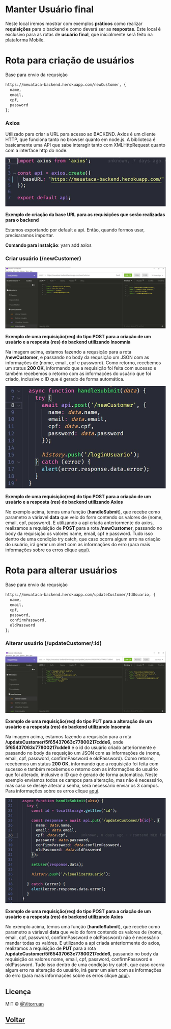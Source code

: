 # Manter Usuário final

Neste local iremos mostrar com exemplos **práticos** como realizar **requisições** para o backend e como deverá ser as **respostas**. Este local é exclusivo para as rotas de **usuário final**, que inicialmente será feito na plataforma Mobile.

# Rota para criação de usuários
Base para envio da requsição
```
https://meuataca-backend.herokuapp.com/newCustomer, {
  name,
  email,
  cpf,
  password
};
``` 
### Axios

Utilizado para criar a URL para acesso ao BACKEND. Axios é um cliente HTTP, que funciona tanto no browser quanto em node.js. A biblioteca é basicamente uma API que sabe interagir tanto com XMLHttpRequest quanto com a interface http do node.

<img src="https://github.com/vitorruann/MeuAtaca-BackEnd/blob/master/Info/userCustomer/axios.JPG"/>

**Exemplo de criação da base URL para as requisições que serão realizadas para o backend**

Estamos exportando por default a api. Então, quando formos usar, precisaramos importar.

**Comando para instalção**: yarn add axios

### Criar usuário (/newCustomer)

<img src="https://github.com/vitorruann/MeuAtaca-BackEnd/blob/master/Info/userCustomer/InsominiaReqRes.JPG"/>

**Exemplo de uma requisição(req) do tipo POST para a criação de um usuário e a resposta (res) do backend utilizando Insomnia**

Na imagem acima, estamos fazendo a requsição para a rota **/newCustomer**, e passando no body da requsição um JSON com as informações de (nome, email, cpf e password). Como retorno, recebemos um status **200 OK**, informando que a requisição foi feita com sucesso e também recebemos o retorno com as informações do usuário que foi criado, inclusive o ID que é gerado de forma automática. 

<img src="https://github.com/vitorruann/MeuAtaca-BackEnd/blob/master/Info/userCustomer/RequiPostCriar.JPG"/>

**Exemplo de uma requisição(req) do tipo **POST** para a criação de um usuário e a resposta (res) do backend utilizando Axios**

No exemplo acima, temos uma função (**handleSubmit**), que recebe como parametro a váriavel **data** que veio do form contendo os valores de (nome, email, cpf, password). E utilizando a api criada anteriormente do axios, realizamos a requisição de **POST** para a rota **/newCustomer**, passando no body da requisição os valores name, email, cpf e password. Tudo isso dentro de uma condição try catch, que caso ocorra algum erro na criação do usuário, irá gerar um alert com as informações do erro (para mais informações sobre os erros clique [aqui]()).

# Rota para alterar usuários
Base para envio da requsição
```
https://meuataca-backend.herokuapp.com/updateCustomer/IdUsuario, {
  name,
  email,
  cpf,
  password,
  confirmPassword,
  oldPassword
};
``` 

### Alterar usuário (/updateCustomer/:id)

<img src="https://github.com/vitorruann/MeuAtaca-BackEnd/blob/master/Info/userCustomer/InsominiaReqResUpdate.JPG"/>

**Exemplo de uma requisição(req) do tipo PUT para a alteração de um usuário e a resposta (res) do backend utilizando Insomnia**

Na imagem acima, estamos fazendo a requsição para a rota **/updateCustomer/5f65437063c77800217cdde6**, onde **5f65437063c77800217cdde6** é o id do usuário criado anteriormente e passando no body da requsição um JSON com as informações de (nome, email, cpf, password, confirmPassword e oldPassword). Como retorno, recebemos um status **200 OK**, informando que a requisição foi feita com sucesso e também recebemos o retorno com as informações do usuário que foi alterado, inclusive o ID que é gerado de forma automática. Neste exemplo enviamos todos os campos para alteração, mas não é necessário, mas caso se deseje alterar a senha, será necessário enviar os 3 campos. Para informações sobre os erros clique [aqui](). 

<img src="https://github.com/vitorruann/MeuAtaca-BackEnd/blob/master/Info/userCustomer/RequiPutAlterar.JPG"/>

**Exemplo de uma requisição(req) do tipo **POST** para a criação de um usuário e a resposta (res) do backend utilizando Axios**

No exemplo acima, temos uma função (**handleSubmit**), que recebe como parametro a váriavel **data** que veio do form contendo os valores de (nome, email, cpf, password, confirmPassword e oldPassword) não é necessário mandar todas os valóres. E utilizando a api criada anteriormente do axios, realizamos a requisição de **PUT** para a rota **/updateCustomer/5f65437063c77800217cdde6**, passando no body da requisição os valores nome, email, cpf, password, confirmPassword e oldPassword. Tudo isso dentro de uma condição try catch, que caso ocorra algum erro na alteração do usuário, irá gerar um alert com as informações do erro (para mais informações sobre os erros clique [aqui]()).
## Licença
MIT © [@Vitorruan](https://github.com/vitorruann)

## [Voltar](../../README.md)